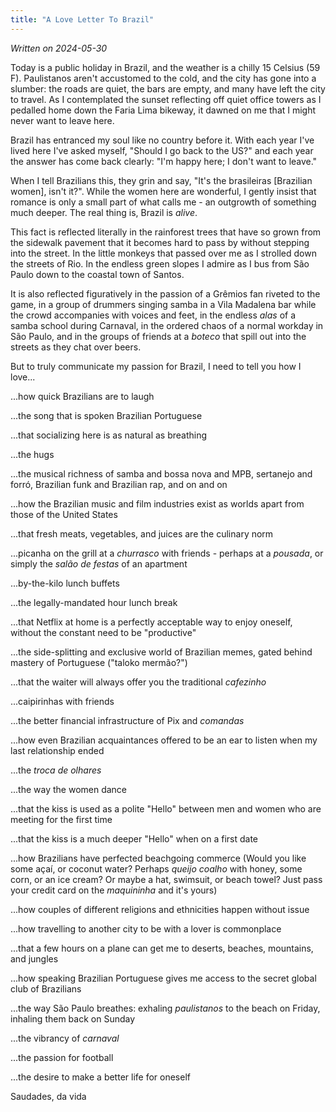 ```yaml
---
title: "A Love Letter To Brazil"
---
```


_Written on 2024-05-30_

Today is a public holiday in Brazil, and the weather is a chilly 15 Celsius (59 F). Paulistanos aren't accustomed to the cold, and the city has gone into a slumber: the roads are quiet, the bars are empty, and many have left the city to travel. As I contemplated the sunset reflecting off quiet office towers as I pedalled home down the Faria Lima bikeway, it dawned on me that I might never want to leave here.

Brazil has entranced my soul like no country before it. With each year I've lived here I've asked myself, "Should I go back to the US?" and each year the answer has come back clearly: "I'm happy here; I don't want to leave." 

When I tell Brazilians this, they grin and say, "It's the brasileiras [Brazilian women], isn't it?". While the women here are wonderful, I gently insist that romance is only a small part of what calls me - an outgrowth of something much deeper. The real thing is, Brazil is _alive_. 

This fact is reflected literally in the rainforest trees that have so grown from the sidewalk pavement that it becomes hard to pass by without stepping into the street. In the little monkeys that passed over me as I strolled down the streets of Rio. In the endless green slopes I admire as I bus from São Paulo down to the coastal town of Santos. 

It is also reflected figuratively in the passion of a Grêmios fan riveted to the game, in a group of drummers singing samba in a Vila Madalena bar while the crowd accompanies with voices and feet, in the endless _alas_ of a samba school during Carnaval, in the ordered chaos of a normal workday in São Paulo, and in the groups of friends at a _boteco_ that spill out into the streets as they chat over beers.

But to truly communicate my passion for Brazil, I need to tell you how I love...

...how quick Brazilians are to laugh

...the song that is spoken Brazilian Portuguese

...that socializing here is as natural as breathing

...the hugs

...the musical richness of samba and bossa nova and MPB, sertanejo and forró, Brazilian funk and Brazilian rap, and on and on

...how the Brazilian music and film industries exist as worlds apart from those of the United States

...that fresh meats, vegetables, and juices are the culinary norm

...picanha on the grill at a _churrasco_ with friends - perhaps at a _pousada_, or simply the _salão de festas_ of an apartment

...by-the-kilo lunch buffets

...the legally-mandated hour lunch break

...that Netflix at home is a perfectly acceptable way to enjoy oneself, without the constant need to be "productive"

...the side-splitting and exclusive world of Brazilian memes, gated behind mastery of Portuguese ("taloko mermão?")

...that the waiter will always offer you the traditional _cafezinho_

...caipirinhas with friends

...the better financial infrastructure of Pix and _comandas_

...how even Brazilian acquaintances offered to be an ear to listen when my last relationship ended

...the _troca de olhares_

...the way the women dance

...that the kiss is used as a polite "Hello" between men and women who are meeting for the first time

...that the kiss is a much deeper "Hello" when on a first date

...how Brazilians have perfected beachgoing commerce (Would you like some açaí, or coconut water? Perhaps _queijo coalho_ with honey, some corn, or an ice cream? Or maybe a hat, swimsuit, or beach towel? Just pass your credit card on the _maquininha_ and it's yours)

...how couples of different religions and ethnicities happen without issue

...how travelling to another city to be with a lover is commonplace

...that a few hours on a plane can get me to deserts, beaches, mountains, and jungles

...how speaking Brazilian Portuguese gives me access to the secret global club of Brazilians

...the way São Paulo breathes: exhaling _paulistanos_ to the beach on Friday, inhaling them back on Sunday

...the vibrancy of _carnaval_

...the passion for football

...the desire to make a better life for oneself

Saudades, da vida
